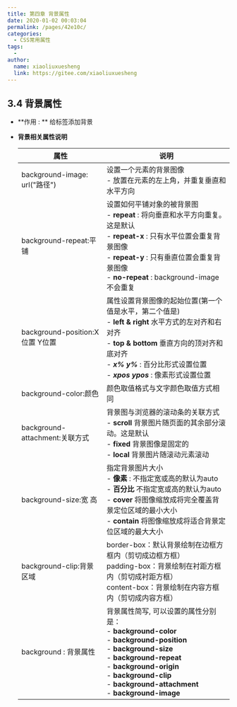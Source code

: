 ```yaml
---
title: 第四章 背景属性
date: 2020-01-02 00:03:04
permalink: /pages/42e10c/
categories:
  - CSS常用属性
tags:
  - 
author: 
  name: xiaoliuxuesheng
  link: https://gitee.com/xiaoliuxuesheng
---
```

## 3.4 背景属性

- **作用 : ** 给标签添加背景

- **背景相关属性说明**

  | 属性                            | 说明                                                         |
  | ------------------------------- | ------------------------------------------------------------ |
  | background-image: url("路径")   | 设置一个元素的背景图像<br />    - 放置在元素的左上角，并重复垂直和水平方向 |
  | background-repeat:平铺          | 设置如何平铺对象的被背景图<br />    - **repeat** : 将向垂直和水平方向重复。这是默认<br />    - **repeat-x** : 只有水平位置会重复背景图像<br />    - **repeat-y** : 只有垂直位置会重复背景图像<br />    - **no-repeat** : background-image不会重复 |
  | background-position:X位置 Y位置 | 属性设置背景图像的起始位置(第一个值是水平，第二个值是)<br>    - **left & right** 水平方式的左对齐和右对齐<br />    - **top & bottom** 垂直方向的顶对齐和底对齐<br />    - ***x% y%*** :  百分比形式设置位置<br />    - ***xpos ypos***  : 像素形式设置位置 |
  | background-color:颜色           | 颜色取值格式与文字颜色取值方式相同                           |
  | background-attachment:关联方式  | 背景图与浏览器的滚动条的关联方式<br />    - **scroll** 背景图片随页面的其余部分滚动。这是默认<br />    - **fixed** 背景图像是固定的<br />    - **local** 背景图片随滚动元素滚动 |
  | background-size:宽 高           | 指定背景图片大小<br />    - **像素** : 不指定宽或高的默认为auto<br />    - **百分比** 不指定宽或高的默认为auto<br />    - **cover** 将图像缩放成将完全覆盖背景定位区域的最小大小<br>    - **contain** 将图像缩放成将适合背景定位区域的最大大小 |
  | background-clip:背景区域        | border-box：默认背景绘制在边框方框内（剪切成边框方框）<br />padding-box：背景绘制在衬距方框内（剪切成衬距方框）<br />content-box：背景绘制在内容方框内（剪切成内容方框） |
  | background : 背景属性           | 背景属性简写, 可以设置的属性分别是：<br />    - **background-color**<br />    - **background-position** <br />    - **background-size** <br />    - **background-repeat** <br />    - **background-origin** <br />    - **background-clip** <br />    - **background-attachment** <br />    - **background-image** |
